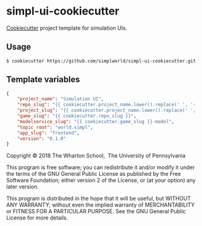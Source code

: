 # simpl-ui-cookiecutter

[Cookiecutter](https://github.com/audreyr/cookiecutter) project template for simulation UIs.

## Usage

```shell
$ cookiecutter https://github.com/simplworld/simpl-ui-cookiecutter.git
```

## Template variables

```json
{
	"project_name": "Simulation UI",
	"repo_slug": "{{ cookiecutter.project_name.lower().replace(' ', '-') }}",
	"project_slug": "{{ cookiecutter.project_name.lower().replace(' ', '_') }}",
	"game_slug": "{{ cookiecutter.repo_slug }}",
    "modelservice_slug": "{{ cookiecutter.game_slug }}-model",
	"topic_root": "world.simpl",
	"app_slug": "frontend",
	"version": "0.1.0"
}
```

Copyright © 2018 The Wharton School,  The University of Pennsylvania 

This program is free software; you can redistribute it and/or
modify it under the terms of the GNU General Public License
as published by the Free Software Foundation; either version 2
of the License, or (at your option) any later version.

This program is distributed in the hope that it will be useful,
but WITHOUT ANY WARRANTY; without even the implied warranty of
MERCHANTABILITY or FITNESS FOR A PARTICULAR PURPOSE.  See the
GNU General Public License for more details.